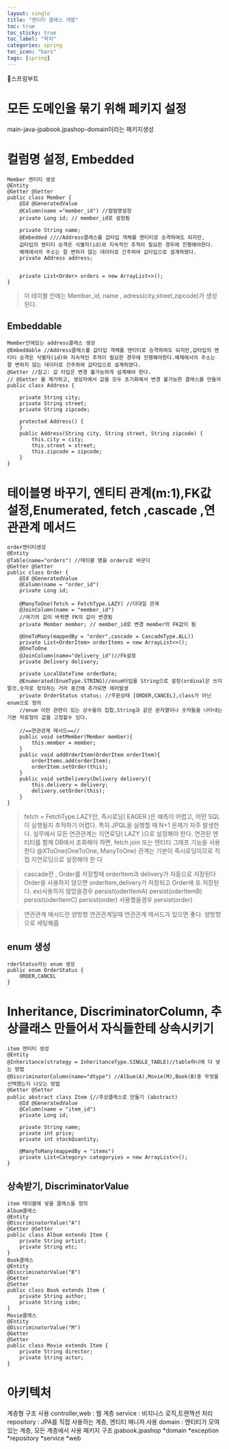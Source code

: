 ```yaml
---
layout: single
title: "엔티티 클래스 개발"
toc: true
toc_sticky: true
toc_label: "목차"
categories: spring
toc_icon: "bars"
tags: [spring]
---
```


📘스프링부트

# 모든 도메인을 묶기 위해 페키지 설정
main-java-jpabook.jpashop-domain이라는 페키지생성

# 컬럼명 설정, Embedded
```
Member 엔티티 생성
@Entity
@Getter @Setter
public class Member {
    @Id @GeneratedValue
    @Column(name ="member_id") //컬럼명설정
    private Long id; // member_id로 설정됨

    private String name;
    @Embedded ////Address클래스를 값타입 객체를 엔티티로 승격하여도 되지만,
    값타입의 엔티티 승격은 식별자(id)와 지속적인 추적이 필요한 경우에 진행해야한다.
    예제에서의 주소는 잘 변하지 않는 데이터로 간주하여 값타입으로 설계하였다.
    private Address address;
    

    private List<Order> orders = new ArrayList<>();
}
```
> 이 테이블 안에는 Member_id, name , adress(city,street,zipcode)가 생성된다.

## Embeddable
```
Member안에있는 address클래스 생성
@Embeddable //Address클래스를 값타입 객체를 엔티티로 승격하여도 되지만,값타입의 엔티티 승격은 식별자(id)와 지속적인 추적이 필요한 경우에 진행해야한다.예제에서의 주소는 잘 변하지 않는 데이터로 간주하여 값타입으로 설계하였다.
@Getter //참고: 값 타입은 변경 불가능하게 설계해야 한다.
// @Setter 를 제거하고, 생성자에서 값을 모두 초기화해서 변경 불가능한 클래스를 만들자
public class Address {

    private String city;
    private String street;
    private String zipcode;

    protected Address() {
    }
    public Address(String city, String street, String zipcode) {
        this.city = city;
        this.street = street;
        this.zipcode = zipcode;
    }
}
```
# 테이블명 바꾸기, 엔티티 관계(m:1),FK값 설정,Enumerated, fetch ,cascade ,연관관계 메서드
```
order엔티티생성
@Entity
@Table(name="orders") //테이블 명을 orders로 바꾼다
@Getter @Setter
public class Order {
    @Id @GeneratedValue
    @Column(name = "order_id")
    private Long id;

    @ManyToOne(fetch = FetchType.LAZY) //다대일 관계
    @JoinColumn(name = "member_id")
    //여기의 값이 바뀌면 FK의 값이 변경됨
    private Member member; // member_id로 변경 member의 FK값이 됨

    @OneToMany(mappedBy = "order",cascade = CascadeType.ALL))
    private List<OrderItem> orderItems = new ArrayList<>();
    @OneToOne
    @JoinColumn(name="delivery_id")//Fk설정
    private Delivery delivery;

    private LocalDateTime orderDate;
    @Enumerated(EnumType.STRING)//enum타입을 String으로 설정(ordinal은 쓰지말것,숫자로 정의하는 거라 중간에 추가되면 에러발생
    private OrderStatus status; //주문상태 [ORDER,CANCEL],class가 아닌 enum으로 정의
    //enum 이란 관련이 있는 상수들의 집합,String과 같은 문자열이나 숫자들을 나타내는 기본 자료형의 값을 고정할수 있다.
    
    //==연관관계 메서드==//
    public void setMember(Member member){
        this.member = member;
    }
    public void addOrderItem(OrderItem orderItem){
        orderItems.add(orderItem);
        orderItem.setOrder(this);
    }
    public void setDelivery(Delivery delivery){
        this.delivery = delivery;
        delivery.setOrder(this);
    }
}
```
>fetch = FetchType.LAZY란,
즉시로딩( EAGER )은 예측이 어렵고, 어떤 SQL이 실행될지 추적하기 어렵다. 특히 JPQL을 실행할 때 N+1 
문제가 자주 발생한다.
실무에서 모든 연관관계는 지연로딩( LAZY )으로 설정해야 한다.
연관된 엔티티를 함께 DB에서 조회해야 하면, fetch join 또는 엔티티 그래프 기능을 사용한다
@XToOne(OneToOne, ManyToOne) 관계는 기본이 즉시로딩이므로 직접 지연로딩으로 설정해야 한
다

> cascade란 ,
Order를 저장할때  orderItem과 delivery가 자동으로 저장된다
Order을 사용하지 않으면  orderItem,delivery가 저장되고 Order에 또 저장된다.
ex)사용하지 않았을경우
persist(oderItemA)
persist(oderItemB)
persist(oderItemC)
persist(order)
사용했을경우
persist(order)

> 연관관계 메서드란 
양방항 연관관계일때 연관관계 메서드가 있으면 좋다. 양방향으로 세팅해줌 


## enum 생성
```
rderStatus라는 enum 생성
public enum OrderStatus {
    ORDER,CANCEL
}
```
# Inheritance, DiscriminatorColumn, 추상클래스 만들어서 자식들한테 상속시키기
```
item 엔티티 생성
@Entity
@Inheritance(strategy = InheritanceType.SINGLE_TABLE)//table하나에 다 넣는 방법
@DiscriminatorColumn(name="dtype") //Album(A),Movie(M),Book(B)중 무엇을 선택했는지 나오는 방법
@Getter @Setter
public abstract class Item {//추상클래스로 만들기 (abstract)
    @Id @GeneratedValue
    @Column(name = "item_id")
    private Long id;

    private String name;
    private int price;
    private int stockQuantity;

    @ManyToMany(mappedBy = "items")
    private List<Category> categoryies = new ArrayList<>();
}
```
## 상속받기, DiscriminatorValue
```
item 테이블에 넣을 클래스들 정의
Album클래스
@Entity
@DiscriminatorValue("A")
@Getter @Setter
public class Album extends Item {
    private String artist;
    private String etc;
}
Book클래스
@Entity
@DiscriminatorValue("B")
@Getter
@Setter
public class Book extends Item {
    private String author;
    private String isbn;
}
Movie클래스
@Entity
@DiscriminatorValue("M")
@Getter
@Setter
public class Movie extends Item {
    private String director;
    private String actor;
}
```

# 아키텍처
계층형 구조 사용
controller,web : 웹 계층
service : 비지니스 로직,트랜잭션 처리
repository : JPA를 직접 사용하는 계층, 엔티티 매니저 사용
domain : 엔티티가 모여 있는 계층, 모든 계층에서 사용 
패키지 구조
jpabook.jpashop
	*domain
    *exception
    *repository
    *service
    *web

